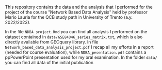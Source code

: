 This repository contains the data and the analysis that I performed for the project of the course "Network Based Data Analysis" held by professor Mario Lauria for the QCB study path in University of Trento (a.y. 2022/2023).

In the file `NDBA_project.Rmd` you can find all analysis I performed on the dataset contained in `data/GSE84046_series_matrix.txt`, which is also directly available from GEOquery library. 
In file `Network_based_data_analysis_project.pdf` I recap all my efforts in a report (needed for course evaluation), while `NDBA_pesentation.pdf` contains a ppPowerPoint presentation used for my oral examination. 
In the folder `data/` you can find all data of the initial publication. 
